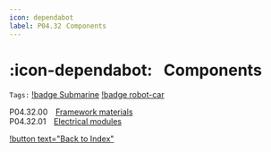```yaml
---
icon: dependabot
label: P04.32⠀Components
---
```

# :icon-dependabot:⠀Components
`Tags:` [!badge Submarine](/projects/P04-submarine.md) [!badge robot-car]()

P04.32.00 ⠀[Framework materials](/projects/P04-submarine/P04-30-39-technical-details/P04-32-components/P04-32-00-framework-materials.md)\
P04.32.01 ⠀[Electrical modules](/projects/P04-submarine/P04-30-39-technical-details/P04-32-components/P04-32-01-electrical-modules.md)

[!button text="Back to Index"](/projects/P04-submarine/P04-10-19-about-the-project/P04-10-index.md)